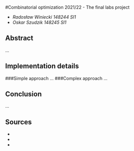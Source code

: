 #Combinatorial optimization 2021/22 - The final labs project
* *Radosław Winiecki 148244 SI1*
* *Oskar Szudzik 148245 SI1*
## Abstract
...
## Implementation details
###Simple approach
...
###Complex approach
...
## Conclusion
...
## Sources
*
* 
* 